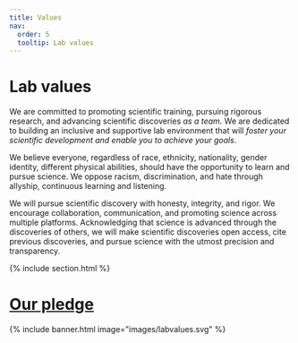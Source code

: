 ```yaml
---
title: Values
nav:
  order: 5
  tooltip: Lab values
---
```


# <i class="fas fa-hands-helping"></i>Lab values

We are committed to promoting scientific training, pursuing rigorous research, and advancing scientific discoveries *as a team*. We are dedicated to building an inclusive and supportive lab environment that will *foster your scientific development and enable you to achieve your goals*. 

We believe everyone, regardless of race, ethnicity, nationality, gender identity, different physical abilities, should have the opportunity to learn and pursue science. We oppose racism, discrimination, and hate through allyship, continuous learning and listening.

We will pursue scientific discovery with honesty, integrity, and rigor. We encourage collaboration, communication, and promoting science across multiple platforms. Acknowledging that science is advanced through the discoveries of others, we will make scientific discoveries open access, cite previous discoveries, and pursue science with the utmost precision and transparency. 

{% include section.html %}

# <i class="fas fa-hand-holding-heart"></i>[Our pledge](https://sammykatta.com/pledge)
{% include banner.html image="images/labvalues.svg" %}